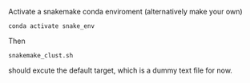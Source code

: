 
Activate a snakemake conda enviroment (alternatively make your own)

```
conda activate snake_env
```

Then

```
snakemake_clust.sh
```

should excute the default target, which is a dummy text file for now.
